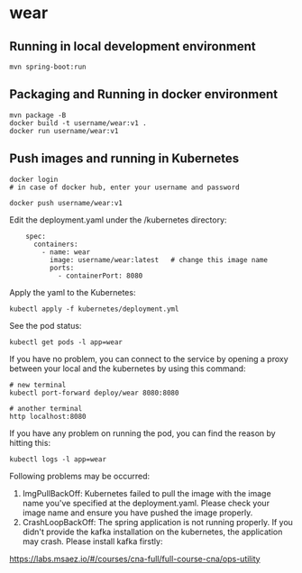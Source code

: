 # wear

## Running in local development environment

```
mvn spring-boot:run
```

## Packaging and Running in docker environment

```
mvn package -B
docker build -t username/wear:v1 .
docker run username/wear:v1
```

## Push images and running in Kubernetes

```
docker login 
# in case of docker hub, enter your username and password

docker push username/wear:v1
```

Edit the deployment.yaml under the /kubernetes directory:
```
    spec:
      containers:
        - name: wear
          image: username/wear:latest   # change this image name
          ports:
            - containerPort: 8080

```

Apply the yaml to the Kubernetes:
```
kubectl apply -f kubernetes/deployment.yml
```

See the pod status:
```
kubectl get pods -l app=wear
```

If you have no problem, you can connect to the service by opening a proxy between your local and the kubernetes by using this command:
```
# new terminal
kubectl port-forward deploy/wear 8080:8080

# another terminal
http localhost:8080
```

If you have any problem on running the pod, you can find the reason by hitting this:
```
kubectl logs -l app=wear
```

Following problems may be occurred:

1. ImgPullBackOff:  Kubernetes failed to pull the image with the image name you've specified at the deployment.yaml. Please check your image name and ensure you have pushed the image properly.
1. CrashLoopBackOff: The spring application is not running properly. If you didn't provide the kafka installation on the kubernetes, the application may crash. Please install kafka firstly:

https://labs.msaez.io/#/courses/cna-full/full-course-cna/ops-utility

